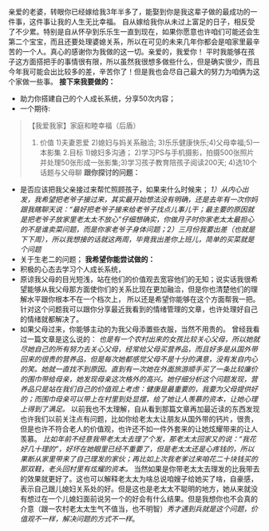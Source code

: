 亲爱的老婆，转眼你已经嫁给我3年半多了，能娶到你是我这辈子做的最成功的一件事，这件事让我的人生无比幸福。
自从嫁给我你从未过上富足的日子，相反受了不少累。特别是自从怀孕到乐乐生一直到现在，如果你愿意也许咱们可能还会生第二个宝宝，而且还要处理婆媳关系，所以在可见的未来几年你都会是咱家里最辛苦的一个人。真心的感谢你为我做的这一切。亲爱的，我爱你！
平时我能够在孩子这方面搭把手的事情很有限，所以虽然我很想多做些什么，但是确实很少，而且今年我可能会出比较多的差，辛苦你了！但是我也会尽自己最大的努力为咱俩为这个家做一些事。
**接下来我要做的：**
- 助力你搭建自己的个人成长系统，分享50次内容；
- 一个期待:
> 【我爱我家】家庭和睦幸福（后盾）
> 1. 价值
    1)夫妻恩爱 2)媳妇与妈关系融洽; 3)乐乐健康快乐;4)父母幸福;5)一本影集
> 2.目标
  1)媳妇多沟通； 2)学习PS与手机摄影，拍摄500张照片并处理50张形成一张影集;3)学习孩子教育陪孩子阅读200天; 4)选10个话题与父母聊
**跟你探讨的问题：**
- 是否应该把我父亲接过来帮忙照顾孩子，如果来什么时候来；
*1）从内心出发，我希望把老爷子接过来，其实最开始想法没有明确，还是去年有一次你妈跟我瞎聊天说：“最好把老爷子接来给老爷子找点儿事儿干；最主要的原因就是把老爷子放家里老太太不放心”仔细想确实，你做月子时你家老太太最担心的不是谁卖菜问题，而是你家老爷子身体问题；2）三月份我要出差（也就是下下周），所以我想接的话就这两周，毕竟我出差你上班儿，简单的买菜就是个问题*
- 关于生老二的问题；
**我希望你能尝试做的：**
- 积极的心态去学习个人成长系统，
- 原谅我父母的目光短浅，站在他们的价值观去宽容他们的无知；说实话我很希望能够从我父母那方面使你们的关系比现在更加融洽，但是你也清楚他们的理解水平跟你根本不在一个档次上， 所以还是希望你能够在这个方面帮我一把。 针对这个问题我可以跟你分享最近我看到的情绪管理的文章，也许处理好自己的情绪就都解决了。
- 如果父母过来，你能够主动的为我父母添置些衣服，当然不用贵的。
曾经我看过一篇文章是这么说的：
*也是有一个农村出来的女孩比较关心父母，所以她就尽她自己的所有努力去关心父母，经常给父母买营养品，而且好多是从国外带回来的很贵的营养品，但是每次她都感觉父母不是十分的满意，没有发自内心的笑。她就一直找不到原因。直到有一次她在外面旅游顺手买了一条比较廉价的围巾带给母亲，她发现母亲这次格外的高兴。她仔细分析这个问题发现，营养品只是站在我们自己的价值观上考虑：健康是最重要的，我要为父母提供好的；而围巾母亲可以带上在村里到处显摆，给了她让人羡慕的资本，让她心理上得到了满足。*
以前我也不太理解，自从看到那篇文章再加最近读的东西发现也许我们以前关注点有问题，比如你给老太太让朋友从国外带的钙片，很贵，但是也许不符合老人的价值观，也许还不如一件外套来的让她炫耀带来的让人羡慕。
*比如年前不经意我带老太太去理了个发，那老太太回家又的说：“我花好几十理的”，好坏在她眼里已经不重要了，但是老太太还是心疼钱的，所以果断从家里带来了自己理发的家伙；再比如上次我老爹过来咱花二十块钱买的那双鞋，老头回村里有炫耀的资本。*
当然如果是你带老太太去理发的比我带去的效果就更好了。这也可以解释老太太为啥总说咱嫂子给她买了啥，自豪感，表示自己跟儿媳妇关系处的好。但是这也是老太太不聪明的地方，她从来就没有想过在一个儿媳妇面前说另一个的好会有什么结果。但是我想你也不会真的介意（跟一农村老太太生气不值当，也不明智）*秀才遇到兵就是这个问题，价值观不一样，解决问题的方式不一样*。


